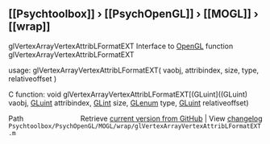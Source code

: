 ## [[Psychtoolbox]] &#8250; [[PsychOpenGL]] &#8250; [[MOGL]] &#8250; [[wrap]]

glVertexArrayVertexAttribLFormatEXT  Interface to [OpenGL](OpenGL) function glVertexArrayVertexAttribLFormatEXT  
  
usage:  glVertexArrayVertexAttribLFormatEXT( vaobj, attribindex, size, type, relativeoffset )  
  
C function:  void glVertexArrayVertexAttribLFormatEXT[(GLuint]((GLuint) vaobj, [GLuint](GLuint) attribindex, [GLint](GLint) size, [GLenum](GLenum) type, [GLuint](GLuint) relativeoffset)  




<div class="code_header" style="text-align:right;">
  <span style="float:left;">Path&nbsp;&nbsp;</span> <span class="counter">Retrieve <a href=
  "https://raw.github.com/Psychtoolbox-3/Psychtoolbox-3/beta/Psychtoolbox/PsychOpenGL/MOGL/wrap/glVertexArrayVertexAttribLFormatEXT.m">current version from GitHub</a> | View <a href=
  "https://github.com/Psychtoolbox-3/Psychtoolbox-3/commits/beta/Psychtoolbox/PsychOpenGL/MOGL/wrap/glVertexArrayVertexAttribLFormatEXT.m">changelog</a></span>
</div>
<div class="code">
  <code>Psychtoolbox/PsychOpenGL/MOGL/wrap/glVertexArrayVertexAttribLFormatEXT.m</code>
</div>

